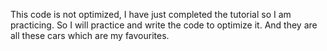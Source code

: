 This code is not optimized, I have just completed the tutorial so I am practicing.
So I will practice and write the code to optimize it. And they are all these cars which are my favourites.